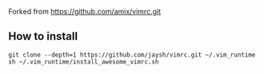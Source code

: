 Forked from https://github.com/amix/vimrc.git

## How to install
    
    git clone --depth=1 https://github.com/jaysh/vimrc.git ~/.vim_runtime
    sh ~/.vim_runtime/install_awesome_vimrc.sh

